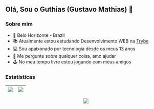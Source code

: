 ## Olá, Sou o Guthias (Gustavo Mathias) 👋

### Sobre mim

- 🏡  Belo Horizonte - Brazil
- 📚  Atualmente estou estudando Desenvolvimento WEB na [Trybe](https://www.betrybe.com/)
- 💻  Sou apaixonado por tecnologia desde os meus 13 anos
- 💬  Me pergunte sobre qualquer coisa, amo ajudar 
- 🕹️  No meu tempo livre estou jogando com meus amigos

### Estatísticas

| <a href="(https://github.com/guthias"> <img align="center" src="https://github-readme-stats.vercel.app/api?username=guthias&count_private=true&theme=github_dark&show_icons=true" /></a>| <a href="https://github.com/guthias/"><img align="center" src="https://github-readme-stats.vercel.app/api/top-langs/?username=guthias&layout=compact&theme=github_dark&show_icons=true" /></a>|
| ------------- | ------------- |


<p align="center">
  <a href="(https://github.com/guthias"> <img align="center" src="http://github-readme-streak-stats.herokuapp.com?user=guthias&theme=github-dark&date_format=j%20M%5B%20Y%5D&border=FFFFFF" /></a>
</p>
